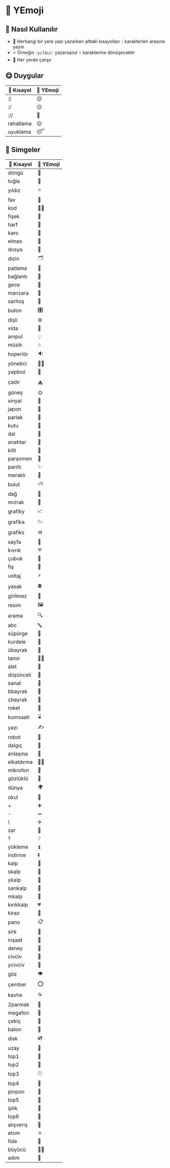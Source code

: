 ﻿# 🚀 YEmoji

## 🔰 Nasıl Kullanılır

- 👣 Herhangi bir yere yazı yazarken alttaki kısayolları `:` karakterleri arasına yazın
- ⭐ Örneğin `:yıldız:` yazarsanız `⭐` karakterine dönüşecektir
- 🚀 Her yerde çalışır

## 😋 Duygular

| 💞 Kısayol | 🚀 YEmoji |
| ---------- | --------- |
| :)         | 😊        |
| :/         | 😕        |
| ://        | 🤕        |
| rahatlama  | 😌        |
| uyuklama   | 😴        |

## 🥯 Simgeler

| 💞 Kısayol | 🚀 YEmoji |
| ---------- | --------- |
| döngü      | 💫        |
| tuğla      | 🧱        |
| yıldız     | ⭐         |
| fav        | 🌟        |
| kod        | 👨‍💻     |
| fişek      | 🎇        |
| harf       | 🔡        |
| karo       | 💠        |
| elmas      | 💎        |
| dosya      | 📂        |
| dizin      | 🗂️       |
| patlama    | 🤯        |
| bağlantı   | 🔗        |
| gece       | 🌃        |
| manzara    | 🌆        |
| sarhoş     | 🥴        |
| buton      | 🎛️       |
| dişli      | ⚙️        |
| vida       | 🔩        |
| ampul      | 💡        |
| müzik      | 🎶        |
| hoperlör   | 🔉        |
| yönetici   | 👨‍💼     |
| yapboz     | 🧩        |
| çadır      | ⛺         |
| güneş      | 🌞        |
| sinyal     | 📶        |
| japon      | 🔰        |
| parlak     | 🔆        |
| kutu       | 🧃        |
| dal        | 🔀        |
| anahtar    | 🔑        |
| kilit      | 🔏        |
| parşomen   | 📜        |
| parıltı    | ✨         |
| meraklı    | 👀        |
| bulut      | ⛅         |
| dağ        | 🌄        |
| mızrak     | 🔱        |
| grafiky    | 📈        |
| grafika    | 📉        |
| grafiks    | 📊        |
| sayfa      | 📃        |
| kıvrık     | ➰         |
| çubuk      | 🍢        |
| fiş        | 🔌        |
| voltaj     | ⚡         |
| yasak      | ⛔         |
| girilmez   | 🚫        |
| resim      | 🖼️       |
| arama      | 🔍        |
| abc        | 🔤        |
| süpürge    | 🧹        |
| kurdele    | 🎀        |
| übayrak    | 🚩        |
| tamir      | 👨‍🔧     |
| alet       | 🧰        |
| düşünceli  | 🤔        |
| sanat      | 🎨        |
| bbayrak    | 🏁        |
| çbayrak    | 🎌        |
| roket      | 🚀        |
| kumsaati   | ⌛         |
| yazı       | ✍         |
| robot      | 🤖        |
| dalgıç     | 🤿        |
| anlaşma    | 🤝        |
| elkaldırma | 🙋‍♂️     |
| mikrofon   | 🎤        |
| gözlüklü   | 🧐        |
| dünya      | 🌍        |
| okul       | 🏫        |
| +          | ➕         |
| -          | ➖         |
| \          | ➗         |
| zar        | 🎲        |
| ?          | ❔         |
| yükleme    | ⏫         |
| indirme    | ⏬         |
| kalp       | 💖        |
| skalp      | 🖤        |
| ykalp      | 💚        |
| sarıkalp   | 💛        |
| mkalp      | 💜        |
| kırıkkalp  | 💔        |
| kiraz      | 🍒        |
| pano       | 📋        |
| sirk       | 🎪        |
| inşaat     | 🚧        |
| deney      | 🧪        |
| civciv     | 🐥        |
| ycivciv    | 🐣        |
| göz        | 👁️       |
| çember     | ⭕         |
| kavhe      | ☕         |
| 2parmak    | 🤞        |
| megafon    | 📢        |
| çekiç      | 🔨        |
| balon      | 🎈        |
| disk       | 💿        |
| uzay       | 🌌        |
| top1       | 🏈        |
| top2       | 🏀        |
| top3       | ⚾         |
| top4       | 🏐        |
| pinpon     | 🏓        |
| top5       | 🏉        |
| iplik      | 🧶        |
| top6       | 🥎        |
| alışveriş  | 🛒        |
| atom       | ⚛️        |
| fide       | 🌱        |
| büyücü     | ‍🧙‍♂     |
| adım       | 👣        |
